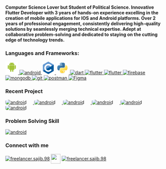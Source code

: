 <h4 align="left">Computer Science Lover but Student of Political Science. Innovative Flutter Developer with 3 years of hands-on experience excelling in the creation of mobile applications for IOS and Android platforms. Over 2 years of professional engagement, consistently delivering high-quality solutions by seamlessly merging technical expertise. Adept at collaborative problem-solving and dedicated to staying on the cutting edge of technology trends.</h4>


<h3 align="left">Languages and Frameworks:</h3>
<p align="left" margin-right="100px" border-radius= "50%"> <a href="https://developer.android.com" target="_blank" rel="noreferrer"> <img src="https://raw.githubusercontent.com/devicons/devicon/master/icons/android/android-original-wordmark.svg" alt="android" width="40" height="40"/> </a>
  <a href="https://developer.android.com" target="_blank" rel="noreferrer"> <img src="https://cdn3.iconfinder.com/data/icons/social-media-logos-glyph/2048/5315_-_Apple-512.png" alt="android" width="40" height="40"/> </a> 
  <a href="https://www.cprogramming.com/" target="_blank" rel="noreferrer"> <img src="https://raw.githubusercontent.com/devicons/devicon/master/icons/c/c-original.svg" alt="c" width="40" height="40"/> </a> </a> <a href="https://www.python.org" target="_blank" rel="noreferrer"> <img src="https://raw.githubusercontent.com/devicons/devicon/master/icons/python/python-original.svg" alt="python" width="40" height="40"/> </a> <a href="https://dart.dev" target="_blank" rel="noreferrer"> <img src="https://www.vectorlogo.zone/logos/dartlang/dartlang-icon.svg" alt="dart" width="40" height="40"/> 
  <a href="https://flutter.dev" target="_blank" rel="noreferrer"> <img src="https://www.vectorlogo.zone/logos/flutterio/flutterio-icon.svg" alt="flutter" width="40" height="40"/> </a>  
  <a href="https://nodejs.org/en" target="_blank" rel="noreferrer"> <img src="https://miro.medium.com/v2/resize:fit:640/format:webp/1*tfZa4vsI6UusJYt_fzvGnQ.png" alt="flutter" width="40" height="40"/> </a>
  </a> <a href="https://firebase.google.com/" target="_blank" rel="noreferrer"> <img src="https://www.vectorlogo.zone/logos/firebase/firebase-icon.svg" alt="firebase" width="40" height="40"/> </a>
  <a href="https://www.mongodb.com/atlas/database" target="_blank" rel="noreferrer"> <img src="https://cdn.icon-icons.com/icons2/2415/PNG/512/mongodb_original_logo_icon_146424.png" alt="mongodb" width="40" height="40"/> </a>  
  <a href="https://git-scm.com/" target="_blank" rel="noreferrer"> <img src="https://www.vectorlogo.zone/logos/git-scm/git-scm-icon.svg" alt="git" width="40" height="40"/> </a> <a href="https://www.adobe.com/in/products/illustrator.html" target="_blank" rel="noreferrer">  </a> <a href="https://www.java.com" target="_blank" rel="noreferrer">  <a href="https://postman.com" target="_blank" rel="noreferrer"> <img src="https://www.vectorlogo.zone/logos/getpostman/getpostman-icon.svg" alt="postman" width="40" height="40"/>
  <a href="https://www.adobe.com/products/xd.html" target="_blank" rel="noreferrer"> <img src="https://cdn.sanity.io/images/599r6htc/localized/46a76c802176eb17b04e12108de7e7e0f3736dc6-1024x1024.png?w=670&h=670&q=75&fit=max&auto=format" alt="Figma" width="40" height="40"/> </a>
</p>

<h3 align="left">Recent Project</h3>
<p align="left">
  <a href="https://play.google.com/store/apps/details?id=com.caretutors" target="_blank" rel="noreferrer"> 
    <img src="https://play-lh.googleusercontent.com/IGi7u93koeORfET90A5tPvmetCm5DutVhjq6EFANtp_OefTzyD9MmHLohW-vSLrh5iU" alt="android" width="40" height="40" style="border-radius: 25%; margin-right: 20px;"/> 
  </a>
  <a href="https://play.google.com/store/apps/details?id=com.caretutors_merchant" target="_blank" rel="noreferrer"> 
    <img src="https://play-lh.googleusercontent.com/wJBy9rd5waPOCQ8NWG1e0GAxqw1pGv2tdf75W3ODCsVK0hyBIR3yLridMhTfp-t1Mf9r=w240-h480-" alt="android" width="40" height="40" style="border-radius: 25%; margin-right: 20px;"/> 
  </a> 
  <a href="https://play.google.com/store/apps/details?id=com.drutoloan" target="_blank" rel="noreferrer"> 
    <img src="https://play-lh.googleusercontent.com/OfJ7qr5Vl0naIH0JdP7-Ri4eYMv1EzUnVAhBmE2bQq0beTtE4TjK8X7HMIiEACYZKT2L" alt="android" width="40" height="40" style="border-radius: 25%; margin-right: 20px;"/> 
  </a>    
  <a href="https://play.google.com/store/apps/details?id=com.menuvenu.user" target="_blank" rel="noreferrer"> 
    <img src="https://play-lh.googleusercontent.com/_4ZBDEzbdjuSV9wT9Nu4_XmyTRShpVd95arVb29Yhjo5np9Wws4NamK-b4gP12bzhw=w240-h480-rw" alt="android" width="40" height="40" style="border-radius: 25%; margin-right: 20px;"/> 
  </a>   
  <a href="https://play.google.com/store/apps/details?id=com.smarter.breakingnews" target="_blank" rel="noreferrer"> 
    <img src="https://play-lh.googleusercontent.com/3s3gXd_moDFssOI33_yBzQm4487JYVpy6ymtPj3uqKzO5PB_-qDhevaMEBGh77jPMg=w240-h480-rw" alt="android" width="40" height="40" style="border-radius: 25%; margin-right: 20px;"/> 
  </a>    
  <a href="https://play.google.com/store/apps/details?id=com.drutoloan" target="_blank" rel="noreferrer"> 
    <img src="https://play-lh.googleusercontent.com/tQUz0KRZEcqkAP_sUBJ00ZxzvnMl1Q9PkIfHNYQe-OnI6kZcznPS0sKo2iKzyZgq3w=w240-h480-rw" alt="android" width="40" height="40" style="border-radius: 25%; margin-right: 20px;"/> 
  </a>      
</p>



<h3 align="left">Problem Solving Skill</h3>
<p align="left"> <a href="https://leetcode.com/u/developerSajib88/" target="_blank" rel="noreferrer"> <img src="https://upload.wikimedia.org/wikipedia/commons/c/c2/LeetCode_Logo_2.png" alt="android" height="40"/> </a>
</p>

<h3 align="left">Connect with me</h3>
<p align="left">
<a href="developersajib88@gmail.com" target="blank"><img align="center" src="https://seeklogo.com/images/G/gmail-new-2020-logo-32DBE11BB4-seeklogo.com.png" alt="freelancer.sajib.98" height="25" width="30" /></a>    
<a href="https://linkedin.com/in/sajib-hasan-2b89bb202" target="blank"><img align="center" src="https://upload.wikimedia.org/wikipedia/commons/c/ca/LinkedIn_logo_initials.png" height="30" width="30" /></a>
<a href="https://fb.com/freelancer.sajib.98" target="blank"><img align="center" src="https://raw.githubusercontent.com/rahuldkjain/github-profile-readme-generator/master/src/images/icons/Social/facebook.svg" alt="freelancer.sajib.98" height="30" width="40" /></a>
</p>
